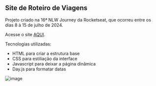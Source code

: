 ## Site de Roteiro de Viagens
Projeto criado na 16ª NLW Journey da Rocketseat, que ocorreu entre os dias 8 à 15 de julho de 2024.

Acesse o site [AQUI](https://nattansouza404.github.io/NLW_Journey_16/).

Tecnologias utilizadas:
- HTML para criar a estrutura base
- CSS para estiliação da interface
- Javascript para deixar a página dinâmica 
- Day.js para formatar datas

![image](https://github.com/user-attachments/assets/e48fb634-e24c-44ad-94d6-33466a655e4b)
